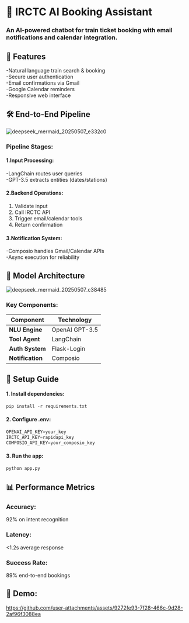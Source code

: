 # 🚆 IRCTC AI Booking Assistant 
### An AI-powered chatbot for train ticket booking with email notifications and calendar integration.

## 🌟 Features
-Natural language train search & booking<br>
-Secure user authentication<br>
-Email confirmations via Gmail<br>
-Google Calendar reminders<br>
-Responsive web interface<br>

## 🛠️ End-to-End Pipeline
![deepseek_mermaid_20250507_e332c0](https://github.com/user-attachments/assets/3499626d-08a3-46b3-9ebe-d00ed86e9315)
### Pipeline Stages:
#### 1.Input Processing:

-LangChain routes user queries<br>
-GPT-3.5 extracts entities (dates/stations)
#### 2.Backend Operations:
1. Validate input<br>
2. Call IRCTC API <br>
3. Trigger email/calendar tools<br>
4. Return confirmation
#### 3.Notification System:
-Composio handles Gmail/Calendar APIs<br>
-Async execution for reliability
## 🧠 Model Architecture
![deepseek_mermaid_20250507_c38485](https://github.com/user-attachments/assets/c987fc25-72fd-48dd-af36-b79a558ac511)
### Key Components:
| Component       | Technology |        
|-----------------|------------|
| **NLU Engine**  | OpenAI GPT-3.5 |
| **Tool Agent**  | LangChain |
| **Auth System** | Flask-Login |
| **Notification**| Composio |

## 🚀 Setup Guide
#### 1. Install dependencies:
```python
pip install -r requirements.txt
```
#### 2. Configure .env:
```python
OPENAI_API_KEY=your_key
IRCTC_API_KEY=rapidapi_key
COMPOSIO_API_KEY=your_composio_key
```
#### 3. Run the app:
```python
python app.py
```
## 📊 Performance Metrics
### Accuracy: 
92% on intent recognition
### Latency: 
<1.2s average response
### Success Rate: 
89% end-to-end bookings

## 🎥 Demo:


https://github.com/user-attachments/assets/9272fe93-7f28-466c-9d28-2af96f3088ea

